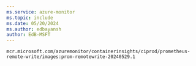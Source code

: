 ```yaml
---
ms.service: azure-monitor
ms.topic: include
ms.date: 05/20/2024
ms.author: edbayansh
author: EdB-MSFT
---
```

`mcr.microsoft.com/azuremonitor/containerinsights/ciprod/prometheus-remote-write/images:prom-remotewrite-20240529.1`
